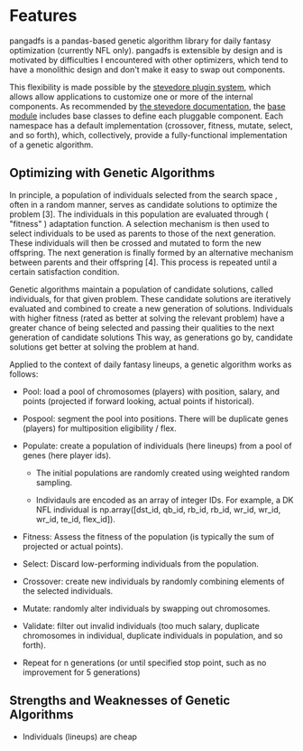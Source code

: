 # Features

pangadfs is a pandas-based genetic algorithm library for daily fantasy optimization (currently NFL only). pangadfs is extensible by design and is motivated by difficulties I encountered with other optimizers, which tend to have a monolithic design and don't make it easy to swap out components. 

This flexibility is made possible by the [stevedore plugin system](https://docs.openstack.org/stevedore/latest/ "Stevedore plugins"), which allows allow applications to customize one or more of the internal components. As recommended by [the stevedore documentation](https://docs.openstack.org/stevedore/latest/user/tutorial/creating_plugins.html#a-plugin-base-class "Stevedore documentation"), the [base module](base-reference.md) includes base classes to define each pluggable component. Each namespace has a default implementation (crossover, fitness, mutate, select, and so forth), which, collectively, provide a fully-functional implementation of a genetic algorithm.


## Optimizing with Genetic Algorithms

In principle, a population of individuals selected from the search space , often in a
random manner, serves as candidate solutions to optimize the problem [3]. The
individuals in this population are evaluated through ( "fitness" ) adaptation function.
A selection mechanism is then used to select individuals to be used as parents to
those of the next generation. These individuals will then be crossed and mutated to
form the new offspring. The next generation is finally formed by an alternative
mechanism between parents and their offspring [4]. This process is repeated until a
certain satisfaction condition.

Genetic algorithms maintain a population of candidate solutions, called individuals, for that given problem. These candidate solutions are iteratively evaluated and combined to create a new generation of solutions. Individuals with higher fitness (rated as better at solving the relevant problem) have a greater chance of being selected and passing their qualities to the next generation of candidate solutions This way, as generations go by, candidate solutions get better at solving the problem at hand.

Applied to the context of daily fantasy lineups, a genetic algorithm works as follows:

* Pool: load a pool of chromosomes (players) with position, salary, and points (projected if forward looking, actual points if historical).

* Pospool: segment the pool into positions. There will be duplicate genes (players) for multiposition eligibility / flex.

* Populate: create a population of individuals (here lineups) from a pool of genes (here player ids).

    * The initial populations are randomly created using weighted random sampling.

    * Individauls are encoded as an array of integer IDs. For example, a DK NFL individual is np.array([dst_id, qb_id, rb_id, rb_id, wr_id, wr_id, wr_id, te_id, flex_id]).

* Fitness: Assess the fitness of the population (is typically the sum of projected or actual points).

* Select: Discard low-performing individuals from the population.

* Crossover: create new individuals by randomly combining elements of the selected individuals.

* Mutate: randomly alter individuals by swapping out chromosomes.

* Validate: filter out invalid individuals (too much salary, duplicate chromosomes in individual, duplicate individuals in population, and so forth).

* Repeat for n generations (or until specified stop point, such as no improvement for 5 generations)

## Strengths and Weaknesses of Genetic Algorithms

* Individuals (lineups) are cheap
